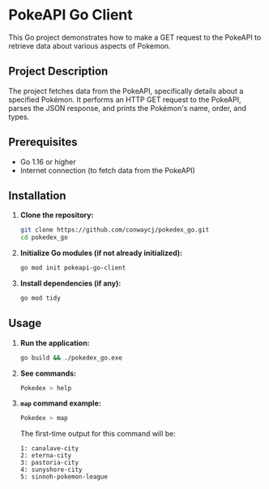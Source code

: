 # PokeAPI Go Client

This Go project demonstrates how to make a GET request to the PokeAPI to retrieve data about various aspects of Pokemon.

## Project Description

The project fetches data from the PokeAPI, specifically details about a specified Pokémon. It performs an HTTP GET request to the PokeAPI, parses the JSON response, and prints the Pokémon's name, order, and types.

## Prerequisites

- Go 1.16 or higher
- Internet connection (to fetch data from the PokeAPI)

## Installation

1. **Clone the repository:**
    ```sh
    git clone https://github.com/conwaycj/pokedex_go.git
    cd pokedex_go
    ```

2. **Initialize Go modules (if not already initialized):**
    ```sh
    go mod init pokeapi-go-client
    ```

3. **Install dependencies (if any):**
    ```sh
    go mod tidy
    ```

## Usage

1. **Run the application:**
    ```sh
    go build && ./pokedex_go.exe
    ```

2. **See commands:**
    ```sh
    Pokedex > help
    ```

3. **`map` command example:**
    ```sh
    Pokedex > map
    ```

    The first-time output for this command will be:
    
    ```plaintext
    1: canalave-city
    2: eterna-city
    3: pastoria-city
    4: sunyshore-city
    5: sinnoh-pokemon-league
    ```